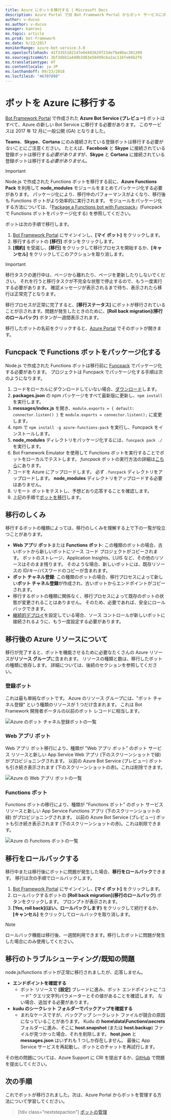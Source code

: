 ```yaml
---
title: Azure にボットを移行する | Microsoft Docs
description: Azure Portal で旧 Bot Framework Portal からボット サービスにボットを移行する方法について説明します。
author: v-ducvo
ms.author: v-ducvo
manager: kamrani
ms.topic: article
ms.prod: bot-framework
ms.date: 6/22/2017
monikerRange: azure-bot-service-3.0
ms.openlocfilehash: 41f3355102147e0d403629f23de79a90ac301209
ms.sourcegitcommit: 3bf3dbb1a440b3d83e58499c6a2ac116fe04b2f6
ms.translationtype: HT
ms.contentlocale: ja-JP
ms.lasthandoff: 09/23/2018
ms.locfileid: "46707898"
---
```

# <a name="migrate-your-bot-to-azure"></a>ボットを Azure に移行する



[Bot Framework Portal](http://dev.botframework.com) で作成された **Azure Bot Service (プレビュー)** ボットはすべて、Azure の新しい Bot Service に移行する必要があります。 このサービスは 2017 年 12 月に一般公開 (GA) となりました。 

**Teams**、**Skype**、**Cortana** にのみ接続されている登録ボットは移行する必要が*ない*ことにご注意ください。 たとえば、**Facebook** と **Skype** に接続されている登録ボットは移行する*必要があります*が、**Skype** と **Cortana** に接続されている登録ボットは移行する*必要がありません*。

> [!IMPORTANT]
> Node.js で作成された Functions ボットを移行する前に、**Azure Functions Pack** を利用して **node_modules** モジュールをまとめてパッケージ化する必要があります。 パッケージ化により、移行中のパフォーマンスがよくなり、移行後も Functions ボットがより効率的に実行されます。 モジュールをパッケージ化する方法については、「[Package a Functions bot with Funcpack](#package-a-functions-bot-with-funcpack)」(Funcpack で Functions ボットをパッケージ化する) を参照してください。

ボットは次の手順で移行します。

1. [Bot Framework Portal](http://dev.botframework.com) にサインインし、**[マイ ボット]** をクリックします。
2. 移行するボットの **[移行]** ボタンをクリックします。
3. **[規約]** を受諾し、**[移行]** をクリックして移行プロセスを開始するか、**[キャンセル]** をクリックしてこのアクションを取り消します。

> [!IMPORTANT]
> 移行タスクの進行中は、ページから離れたり、ページを更新したりしないでください。 それを行うと移行タスクが不完全な状態で停止するので、もう一度実行する必要があります。 確認メッセージが表示されるまで待ち、表示されたら移行は正常完了となります。

移行プロセスが正常に完了すると、**[移行ステータス]** にボットが移行されていることが示されます。問題が発生したときのために、**[Roll back migration]\(移行のロールバック\)** ボタンが一週間表示されます。

移行したボットの名前をクリックすると、[Azure Portal](http://portal.azure.com) でそのボットが開きます。

## <a name="package-a-functions-bot-with-funcpack"></a>Funcpack で Functions ボットをパッケージ化する

Node.js で作成された Functions ボットは移行前に [Funcpack](https://github.com/Azure/azure-functions-pack) でパッケージ化する必要があります。 プロジェクトは Funcpack でパッケージ化する手順は次のようになります。

1.  コードをローカルにダウンロードしていない場合、[ダウンロード](bot-service-build-download-source-code.md)します。
2.  **packages.json** の npm パッケージをすべて最新版に更新し、`npm install` を実行します。
3.  **messages/index.js** を開き、`module.exports = { default: connector.listen() }` を `module.exports = connector.listen();` に変更します。
4.  npm で `npm install -g azure-functions-pack` を実行し、Funcpack をインストールします。
5.  **node_modules** ディレクトリをパッケージ化するには、`funcpack pack ./` を実行します。
6.  Bot Framework Emulator を使用して Functions ボットを実行することでボットをローカルでテストします。 *funcpack* ボットの実行方法の詳細は[こちら](https://github.com/Azure/azure-functions-pack#how-to-run)にあります。 
7.  コードを Azure にアップロードします。 必ず `.funcpack` ディレクトリをアップロードします。 **node_modules** ディレクトリをアップロードする必要はありません。
8. リモート ボットをテストし、予想どおり応答することを確認します。
9. 上記の手順で[ボットを移行](#migrate-your-bot-to-azure)します。

## <a name="migration-under-the-hood"></a>移行のしくみ

移行するボットの種類によっては、移行のしくみを理解する上で下の一覧が役立つことがあります。

* **Web アプリ ボット**または **Functions ボット**: この種類のボットの場合、古いボットから新しいボットにソース コード プロジェクトがコピーされます。 ボットのストレージ、Application Insights、LUIS など、その他のリソースはそのまま残ります。 そのような場合、新しいボットには、既存リソースの ID/キー/パスワードのコピーが含まれます。 
* **ボット チャネル登録**: この種類のボットの場合、移行プロセスによって新しい**ボット チャネル登録**が作成され、古いボットからエンドポイントがコピーされます。 
* 移行するボットの種類に関係なく、移行プロセスによって既存のボットの状態が変更されることはありません。 そのため、必要であれば、安全にロールバックできます。
* [継続的デプロイ](bot-service-build-continuous-deployment.md)を設定している場合、ソース コントロールが新しいボットに接続されるように、もう一度設定する必要があります。

## <a name="understanding-azure-resources-after-migration"></a>移行後の Azure リソースについて
移行が完了すると、ボットを機能させるために必要なたくさんの Azure リソースが**リソース グループ**に含まれます。 リソースの種類と数は、移行したボットの種類に依存します。 詳細については、後続のセクションを参照してください。

### <a name="registration-bot"></a>登録ボット

これは最も単純なボットです。 Azure のリソース グループには、"ボット チャネル登録" という種類のリソースが 1 つだけ含まれます。 これは Bot Framework 開発者ポータルの以前のボット レコードに相当します。

![Azure のボット チャネル登録ボットの一覧](~/media/bot-service-migrate-bot/channel-registration-bot.png)

### <a name="web-app-bot"></a>Web アプリ ボット
Web アプリ ボット移行により、種類が "Web アプリ ボット" のボット サービス リソースと新しい App Service Web アプリ (下のスクリーンショットで緑) がプロビジョニングされます。 以前の Azure Bot Service (プレビュー) ボットも引き続き表示されます (下のスクリーンショットの赤)。これは削除できます。

![Azure の Web アプリ ボットの一覧](~/media/bot-service-migrate-bot/web-app-bot.png)

### <a name="functions-bot"></a>Functions ボット
Functions ボットの移行により、種類が "Functions ボット" のボット サービス リソースと新しい App Service Functions アプリ (下のスクリーンショットの緑) がプロビジョニングされます。 以前の Azure Bot Service (プレビュー) ボットも引き続き表示されます (下のスクリーンショットの赤)。これは削除できます。

![Azure の Functions ボットの一覧](~/media/bot-service-migrate-bot/functions-bot.png)


## <a name="roll-back-migration"></a>移行をロールバックする

移行中または移行後にボットに問題が発生した場合、**移行をロールバック**できます。 移行は次の手順でロールバックします。

1. [Bot Framework Portal](http://dev.botframework.com) にサインインし、**[マイ ボット]** をクリックします。
2. ロールバックするボットの **[Roll back migration]\(移行のロールバック\)** ボタンをクリックします。 プロンプトが表示されます。
3. **[Yes, roll back]\(はい、ロールバックします\)** をクリックして続行するか、**[キャンセル]** をクリックしてロールバックを取り消します。

> [!NOTE]
> ロールバック機能は移行後、一週間利用できます。移行したボットに問題が発生した場合にのみ使用してください。

## <a name="migration-troubleshootingknown-issues"></a>移行のトラブルシューティング/既知の問題
node.js/functions ボットが正常に移行されましたが、応答しません。

* **エンドポイントを確認する**
  * ボット リソースで **[設定]** ブレードに進み、ボット エンドポイントに "コード" クエリ文字列パラメーターとその値があることを確認します。 ない場合、追加する必要があります。
* **kudu のシークレット フォルダーでバックアップを確認する**
  * まれなケースですが、バックアップ シークレット ファイルが競合の原因になっていることがあります。 Kudu の **home\data\Functions\secrets** フォルダーに進み、そこに **host.snapshot** (または **host.backup**) ファイルが見つかった場合、それを削除します。 **host.json** と **messages.json** はいずれも 1 つしか存在しません。 最後に App Service サービスを再起動し、ボットとのチャットを再試行します。

その他の問題については、Azure Support に CRI を提出するか、[GitHub](https://github.com/MicrosoftDocs/bot-framework-docs/issues) で問題を提出してください。


## <a name="next-steps"></a>次の手順

これでボットが移行されました。次は、Azure Portal からボットを管理する方法について学習してください。

> [!div class="nextstepaction"]
> [ボットの管理](bot-service-manage-overview.md)
